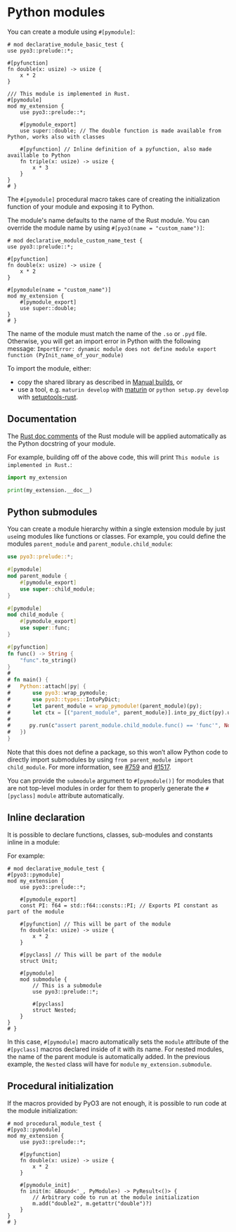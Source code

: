 # Python modules

You can create a module using `#[pymodule]`:

```rust,no_run
# mod declarative_module_basic_test {
use pyo3::prelude::*;

#[pyfunction]
fn double(x: usize) -> usize {
    x * 2
}

/// This module is implemented in Rust.
#[pymodule]
mod my_extension {
    use pyo3::prelude::*;

    #[pymodule_export]
    use super::double; // The double function is made available from Python, works also with classes

    #[pyfunction] // Inline definition of a pyfunction, also made availlable to Python
    fn triple(x: usize) -> usize {
        x * 3
    }
}
# }
```

The `#[pymodule]` procedural macro takes care of creating the initialization function of your
module and exposing it to Python.

The module's name defaults to the name of the Rust module.
You can override the module name by using `#[pyo3(name = "custom_name")]`:

```rust,no_run
# mod declarative_module_custom_name_test {
use pyo3::prelude::*;

#[pyfunction]
fn double(x: usize) -> usize {
    x * 2
}

#[pymodule(name = "custom_name")]
mod my_extension {
    #[pymodule_export]
    use super::double;
}
# }
```

The name of the module must match the name of the `.so` or `.pyd` file.
Otherwise, you will get an import error in Python with the following message: `ImportError: dynamic module does not define module export function (PyInit_name_of_your_module)`

To import the module, either:

- copy the shared library as described in [Manual builds](building-and-distribution.md#manual-builds), or
- use a tool, e.g. `maturin develop` with [maturin](https://github.com/PyO3/maturin) or
`python setup.py develop` with [setuptools-rust](https://github.com/PyO3/setuptools-rust).

## Documentation

The [Rust doc comments](https://doc.rust-lang.org/stable/book/ch03-04-comments.html) of the Rust module will be applied automatically as the Python docstring of your module.

For example, building off of the above code, this will print `This module is implemented in Rust.`:

```python
import my_extension

print(my_extension.__doc__)
```

## Python submodules

You can create a module hierarchy within a single extension module by just `use`ing modules like functions or classes.
For example, you could define the modules `parent_module` and `parent_module.child_module`:

```rust
use pyo3::prelude::*;

#[pymodule]
mod parent_module {
    #[pymodule_export]
    use super::child_module;
}

#[pymodule]
mod child_module {
    #[pymodule_export]
    use super::func;
}

#[pyfunction]
fn func() -> String {
    "func".to_string()
}
#
# fn main() {
#   Python::attach(|py| {
#       use pyo3::wrap_pymodule;
#       use pyo3::types::IntoPyDict;
#       let parent_module = wrap_pymodule!(parent_module)(py);
#       let ctx = [("parent_module", parent_module)].into_py_dict(py).unwrap();
#
#      py.run(c"assert parent_module.child_module.func() == 'func'", None, Some(&ctx)).unwrap();
#   })
}
```

Note that this does not define a package, so this won’t allow Python code to directly import submodules by using `from parent_module import child_module`.
For more information, see [#759](https://github.com/PyO3/pyo3/issues/759) and [#1517](https://github.com/PyO3/pyo3/issues/1517#issuecomment-808664021).

You can provide the `submodule` argument to `#[pymodule()]` for modules that are not top-level modules in order for them to properly generate the `#[pyclass]` `module` attribute automatically.

## Inline declaration

It is possible to declare functions, classes, sub-modules and constants inline in a module:

For example:

```rust,no_run
# mod declarative_module_test {
#[pyo3::pymodule]
mod my_extension {
    use pyo3::prelude::*;

    #[pymodule_export]
    const PI: f64 = std::f64::consts::PI; // Exports PI constant as part of the module

    #[pyfunction] // This will be part of the module
    fn double(x: usize) -> usize {
        x * 2
    }

    #[pyclass] // This will be part of the module
    struct Unit;

    #[pymodule]
    mod submodule {
        // This is a submodule
        use pyo3::prelude::*;

        #[pyclass]
        struct Nested;
    }
}
# }
```

In this case, `#[pymodule]` macro automatically sets the `module` attribute of the `#[pyclass]` macros declared inside of it with its name.
For nested modules, the name of the parent module is automatically added.
In the previous example, the `Nested` class will have for `module` `my_extension.submodule`.

## Procedural initialization

If the macros provided by PyO3 are not enough, it is possible to run code at the module initialization:

```rust,no_run
# mod procedural_module_test {
#[pyo3::pymodule]
mod my_extension {
    use pyo3::prelude::*;

    #[pyfunction]
    fn double(x: usize) -> usize {
        x * 2
    }

    #[pymodule_init]
    fn init(m: &Bound<'_, PyModule>) -> PyResult<()> {
        // Arbitrary code to run at the module initialization
        m.add("double2", m.getattr("double")?)
    }
}
# }
```
